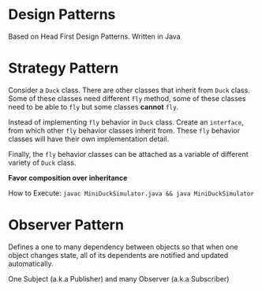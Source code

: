 # Design Patterns

Based on Head First Design Patterns. Written in Java

# Strategy Pattern

Consider a `Duck` class. There are other classes that inherit from `Duck` class. Some of these classes need different `fly` method, some of these classes need to be able to `fly` but some classes __cannot__ `fly`. 

Instead of implementing `fly` behavior in `Duck` class.  Create an `interface`, from which other `fly` behavior classes inherit from.  These `fly` behavior classes will have their own implementation detail. 

Finally, the `fly` behavior classes can be attached as a variable of different variety of `Duck` class.

__Favor composition over inheritance__

How to Execute: `javac MiniDuckSimulator.java && java MiniDuckSimulator`

# Observer Pattern

Defines a one to many dependency between objects so that when one object changes state, all of its dependents are notified and updated automatically.

One Subject (a.k.a Publisher) and many Observer (a.k.a Subscriber) 
